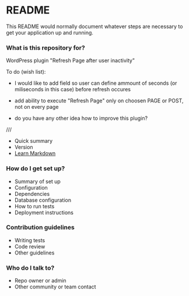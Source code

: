 # README #

This README would normally document whatever steps are necessary to get your application up and running.

### What is this repository for? ###

WordPress plugin "Refresh Page after user inactivity"

To do (wish list):
* I would like to add field so user can define ammount of seconds (or miliseconds in this case) before refresh occures

* add ability to execute "Refresh Page" only on choosen PAGE or POST, not on every page

* do you have any other idea how to improve this plugin?

///
* Quick summary
* Version
* [Learn Markdown](https://bitbucket.org/tutorials/markdowndemo)

### How do I get set up? ###

* Summary of set up
* Configuration
* Dependencies
* Database configuration
* How to run tests
* Deployment instructions

### Contribution guidelines ###

* Writing tests
* Code review
* Other guidelines

### Who do I talk to? ###

* Repo owner or admin
* Other community or team contact